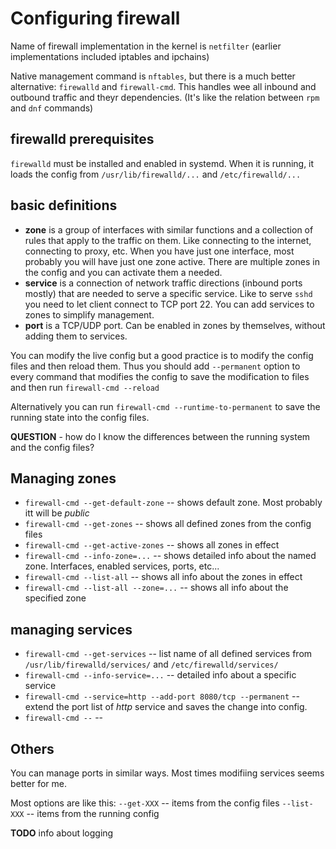 # Configuring firewall

Name of firewall implementation in the kernel is `netfilter`
(earlier implementations included iptables and ipchains)

Native management command is `nftables`, but there is a much 
better alternative: `firewalld` and `firewall-cmd`.
This handles wee all inbound and outbound traffic and theyr dependencies. (It's like the relation between `rpm` and `dnf` commands)

## firewalld prerequisites
`firewalld` must be installed and enabled in systemd. When it is running, it loads the config from `/usr/lib/firewalld/...` and `/etc/firewalld/...`

## basic definitions

- **zone** is a group of interfaces with similar functions and a collection of rules that apply to the traffic on them. Like connecting to the internet, connecting to proxy, etc. When you have just one interface, most probably you will have just one zone active. There are multiple zones in the config and you can activate them a needed. 
- **service** is a connection of network traffic directions (inbound ports mostly) that are needed to serve a specific service. Like to serve `sshd` you need to let client connect to TCP port 22. You can add services to zones to simplify management.
- **port** is a TCP/UDP port. Can be enabled in zones by themselves, without adding them to services.

You can modify the live config but a good practice is to modify the config files and then reload them. Thus you should add `--permanent` option to every command that modifies the config to save the modification to files and then run `firewall-cmd --reload`

Alternatively you can run `firewall-cmd --runtime-to-permanent` to save the running state into the config files. 

**QUESTION** - how do I know the differences between the running system and the config files?

## Managing zones

- `firewall-cmd --get-default-zone` -- shows default zone. Most probably itt will be *public*
- `firewall-cmd --get-zones` -- shows all defined zones from the config files
- `firewall-cmd --get-active-zones` -- shows all zones in effect
- `firewall-cmd --info-zone=...` -- shows detailed info about the named zone. Interfaces, enabled services, ports, etc...
- `firewall-cmd --list-all` -- shows all info about the zones in effect
- `firewall-cmd --list-all --zone=...` -- shows all info about the specified zone 

## managing services

- `firewall-cmd --get-services` -- list name of all defined services from `/usr/lib/firewalld/services/` and `/etc/firewalld/services/`
- `firewall-cmd --info-service=...` -- detailed info about a specific service
- `firewall-cmd --service=http --add-port 8080/tcp --permanent` -- extend the port list of *http* service and saves the change into config.
- `firewall-cmd --` -- 

## Others

You can manage ports in similar ways. Most times modifiing services seems better for me. 

Most options are like this:
`--get-XXX` -- items from the config files
`--list-XXX` -- items from the running config

**TODO** info about logging 

